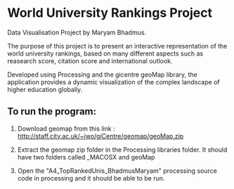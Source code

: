 # World University Rankings Project

Data Visualisation Project by Maryam Bhadmus.

The purpose of this project is to present an interactive representation of the world university rankings, based on many different aspects such as reasearch score, citation score and international outlook. 

Developed using Processing and the gicentre geoMap library, the application provides a dynamic visualization of the complex landscape of higher education globally.

## To run the program:

1. Download geomap from this link : http://staff.city.ac.uk/~jwo/giCentre/geomap/geoMap.zip

2. Extract the geomap zip folder in the Processing libraries folder. It should have two folders called 
   _MACOSX and geoMap

3. Open the "A4_TopRankedUnis_BhadmusMaryam" processing source code in processing and 
   it should be able to be run.

